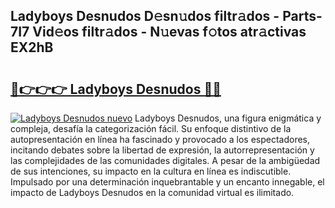 ## Ladyboys Desnudos D𝚎sn𝚞dos filtr𝚊dos - Parts-7I7 Vid𝚎os filtr𝚊dos - N𝚞evas f𝚘tos atr𝚊ctivas EX2hB

# <h2><a href="http://mb4tutx.tromn.icu/?c=Ladyboys+Desnudos">🔗👉👉👉 Ladyboys Desnudos 🔗🔗</a></h2>

[![Ladyboys Desnudos nuevo](https://i.imgur.com/pEAQMta.gif)](http://mb4tutx.tromn.icu/?c=Ladyboys+Desnudos)
Ladyboys Desnudos, una figura enigmática y compleja, desafía la categorización fácil. Su enfoque distintivo de la autopresentación en línea ha fascinado y provocado a los espectadores, incitando debates sobre la libertad de expresión, la autorrepresentación y las complejidades de las comunidades digitales. A pesar de la ambigüedad de sus intenciones, su impacto en la cultura en línea es indiscutible. Impulsado por una determinación inquebrantable y un encanto innegable, el impacto de Ladyboys Desnudos en la comunidad virtual es ilimitado.
